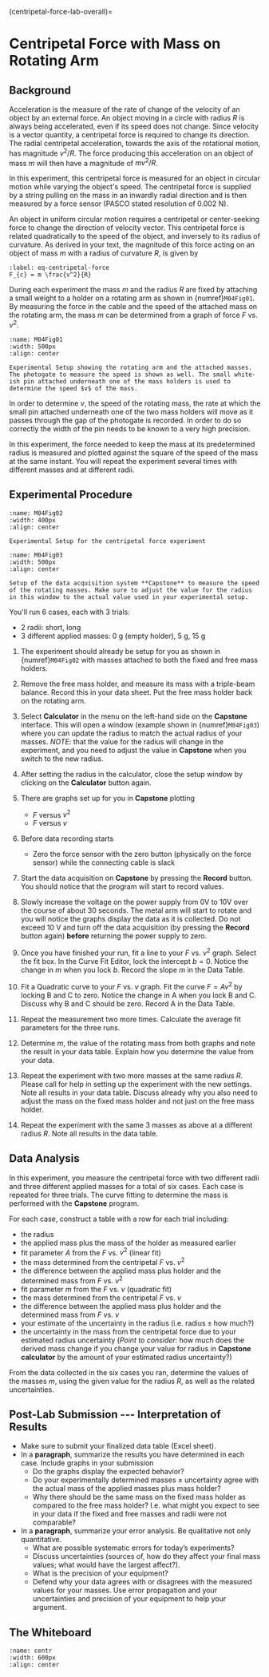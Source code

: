 (centripetal-force-lab-overall)=
# Centripetal Force with Mass on Rotating Arm

## Background

Acceleration is the measure of the rate of change of the velocity of an object by an external force. An object moving in a circle with radius $R$ is always being accelerated, even if its speed does not change. Since velocity is a vector quantity, a centripetal force is required to change its direction. The radial centripetal acceleration, towards the axis of the rotational motion, has magnitude $v^{2}/R$. The force producing this acceleration on an object of mass $m$ will then have a magnitude of $m v^{2} / R$.

In this experiment, this centripetal force is measured for an object in circular motion while varying the object's speed. The centripetal force is supplied by a string pulling on the mass in an inwardly radial direction and is then measured by a force sensor (PASCO stated resolution of 0.002 N).

An object in uniform circular motion requires a centripetal or center-seeking force to change the direction of velocity vector. This centripetal force is related quadratically to the speed of the object, and inversely to its radius of curvature. As derived in your text, the magnitude of this force acting on an object of mass $m$ with a radius of curvature $R$, is given by

```{math}
:label: eq-centripetal-force
F_{c} = m \frac{v^2}{R}
```

During each experiment the mass $m$ and the radius $R$ are fixed by attaching a small weight to a holder on a rotating arm as shown in {numref}`M04Fig01`. By measuring the force in the cable and the speed of the attached mass on the rotating arm, the mass $m$ can be determined from a graph of force $F$ vs. $v^2$.

```{figure} CentripetalForceFigures/Figure01a.jpg
:name: M04Fig01
:width: 500px
:align: center

Experimental Setup showing the rotating arm and the attached masses. The photogate to measure the speed is shown as well. The small white-ish pin attached underneath one of the mass holders is used to determine the speed $v$ of the mass.
```

In order to determine $v$, the speed of the rotating mass, the rate at which the small pin attached underneath one of the two mass holders will move as it passes through the gap of the photogate is recorded. In order to do so correctly the width of the pin needs to be known to a very high precision.

In this experiment, the force needed to keep the mass at its predetermined radius is measured and plotted against the square of the speed of the mass at the same instant. You will repeat the experiment several times with different masses and at different radii.

## Experimental Procedure

```{figure} CentripetalForceFigures/Figure02.jpg
:name: M04Fig02
:width: 400px
:align: center

Experimental Setup for the centripetal force experiment
```

```{figure} CentripetalForceFigures/Figure03.jpg
:name: M04Fig03
:width: 500px
:align: center

Setup of the data acquisition system **Capstone** to measure the speed of the rotating masses. Make sure to adjust the value for the radius in this window to the actual value used in your experimental setup.
```

You'll run 6 cases, each with 3 trials:

- 2 radii: short, long
- 3 different applied masses: 0 g (empty holder), 5 g, 15 g

1. The experiment should already be setup for you as shown in {numref}`M04Fig02` with masses attached to both the fixed and free mass holders.

2. Remove the free mass holder, and measure its mass with a triple-beam balance. Record this in your data sheet. Put the free mass holder back on the rotating arm.

3. Select **Calculator** in the menu on the left-hand side on the **Capstone** interface. This will open a window (example shown in {numref}`M04Fig03`) where you can update the radius to match the actual radius of your masses. *NOTE*: that the value for the radius will change in the experiment, and you need to adjust the value in **Capstone** when you switch to the new radius.

4. After setting the radius in the calculator, close the setup window by clicking on the **Calculator** button again.

5. There are graphs set up for you in **Capstone** plotting
   - $F$ versus $v^2$
   - $F$ versus $v$

6. Before data recording starts
   - Zero the force sensor with the zero button (physically on the force sensor) while the connecting cable is slack

7. Start the data acquisition on **Capstone** by pressing the **Record** button.
   You should notice that the program will start to record values.

8. Slowly increase the voltage on the power supply from 0V to 10V over the course of about 30 seconds.
   The metal arm will start to rotate and you will notice the graphs display the data as it is collected.
   Do not exceed 10 V and turn off the data acquisition (by pressing the **Record** button again) **before** returning the power supply to zero.

9. Once you have finished your run, fit a line to your $F$ vs. $v^2$ graph.
   Select the fit box.
   In the Curve Fit Editor, lock the intercept $b = 0$.
   Notice the change in $m$ when you lock $b$. Record the slope $m$ in the Data Table.

10. Fit a Quadratic curve to your $F$ vs. $v$ graph.
    Fit the curve $F=A v^2$ by locking B and C to zero. Notice the change in A when you lock B and C.
    Discuss why B and C should be zero. Record A in the Data Table.

11. Repeat the measurement two more times.
    Calculate the average fit parameters for the three runs.

12. Determine $m$, the value of the rotating mass from both graphs and note the result in your data table.
    Explain how you determine the value from your data.

13. Repeat the experiment with two more masses at the same radius $R$.
    Please call for help in setting up the experiment with the new settings.
    Note all results in your data table. Discuss already why you also need to adjust the mass on the fixed mass holder and not just on the free mass holder.

14. Repeat the experiment with the same 3 masses as above at a different radius $R$.
    Note all results in the data table.

## Data Analysis

In this experiment, you measure the centripetal force with two different radii and three different applied masses for a total of six cases.
Each case is repeated for three trials.
The curve fitting to determine the mass is performed with the **Capstone** program.

For each case, construct a table with a row for each trial including:

- the radius
- the applied mass plus the mass of the holder as measured earlier
- fit parameter $A$ from the $F$ vs. $v^2$ (linear fit)
- the mass determined from the centripetal $F$ vs. $v^2$
- the difference between the applied mass plus holder and the determined mass from $F$ vs. $v^2$
- fit parameter $m$ from the $F$ vs. $v$ (quadratic fit)
- the mass determined from the centripetal $F$ vs. $v$
- the difference between the applied mass plus holder and the determined mass from $F$ vs. $v$
- your estimate of the uncertainty in the radius (i.e. $\text{radius} \pm \text{how much?}$)
- the uncertainty in the mass from the centripetal force due to your estimated radius uncertainty (*Point to consider*: how much does the derived mass change if you change your value for radius in **Capstone calculator** by the amount of your estimated radius uncertainty?)

From the data collected in the six cases you ran, determine the values of the masses $m$, using the given value for the radius $R$, as well as the related uncertainties.

## Post-Lab Submission --- Interpretation of Results

- Make sure to submit your finalized data table (Excel sheet). 
- In a **paragraph**, summarize the results you have determined in each case. Include graphs in your submission
	- Do the graphs display the expected behavior?
	- Do your experimentally determined masses ± uncertainty agree with the actual mass of the applied masses plus mass holder?
	- Why there should be the same mass on the fixed mass holder as compared to the free mass holder? I.e. what might you expect to see in your data if the fixed and free masses and radii were not comparable?
- In a **paragraph**, summarize your error analysis. Be qualitative not only quantitative.
	- What are possible systematic errors for today’s experiments?
	- Discuss uncertainties (sources of, how do they affect your final mass values; what would have the largest affect?).
	- What is the precision of your equipment?
	- Defend why your data agrees with or disagrees with the measured values for your masses. Use error propagation and your uncertainties and precision of your equipment to help your argument.


## The Whiteboard

```{figure} CentripetalForceFigures/CentripetalForce_2024_Fall_01.jpg
:name: centr
:width: 600px
:align: center

```



